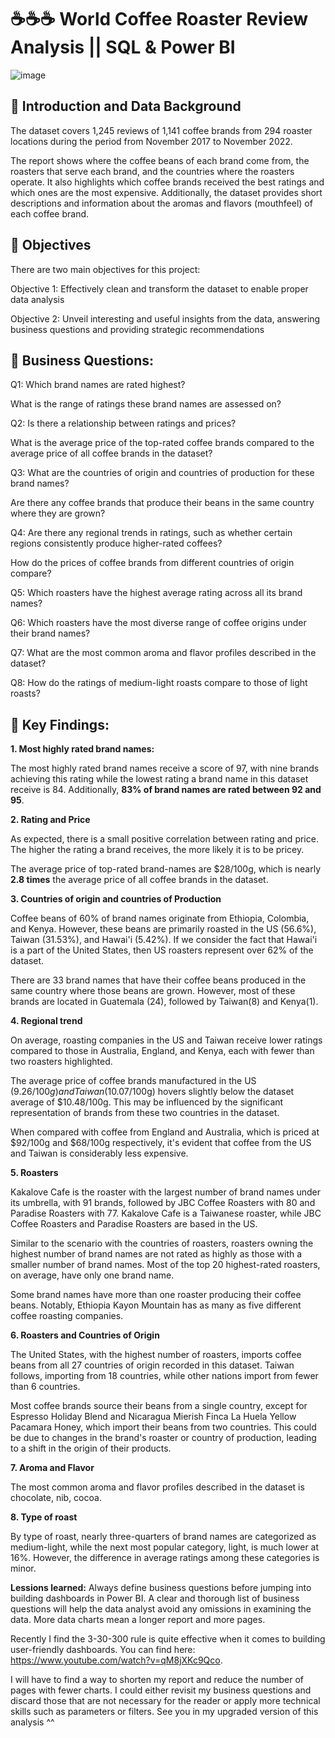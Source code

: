 # ☕☕☕ World Coffee Roaster Review Analysis || SQL & Power BI

![image](https://github.com/linhnguyen2601/World-Coffee-Roaster-Review-Analysis/assets/166676829/f5c11dec-2beb-4a0c-a3b3-866733caef7a)


## 🍫 Introduction and Data Background
The dataset covers 1,245 reviews of 1,141 coffee brands from 294 roaster locations during the period from November 2017 to November 2022. 

The report shows where the coffee beans of each brand come from, the roasters that serve each brand, and the countries where the roasters operate. It also highlights which coffee brands received the best ratings and which ones are the most expensive. Additionally, the dataset provides short descriptions and information about the aromas and flavors (mouthfeel) of each coffee brand.

## 🍫 Objectives 
There are two main objectives for this project:

Objective 1: Effectively clean and transform the dataset to enable proper data analysis

Objective 2: Unveil interesting and useful insights from the data, answering business questions and providing strategic recommendations

## 🍫 Business Questions:
Q1: Which brand names are rated highest?

What is the range of ratings these brand names are assessed on? 

Q2: Is there a relationship between ratings and prices? 

What is the average price of the top-rated coffee brands compared to the average price of all coffee brands in the dataset?

Q3: What are the countries of origin and countries of production for these brand names? 

Are there any coffee brands that produce their beans in the same country where they are grown?

Q4: Are there any regional trends in ratings, such as whether certain regions consistently produce higher-rated coffees?

How do the prices of coffee brands from different countries of origin compare?

Q5: Which roasters have the highest average rating across all its brand names?

Q6: Which roasters have the most diverse range of coffee origins under their brand names?

Q7: What are the most common aroma and flavor profiles described in the dataset?

Q8: How do the ratings of medium-light roasts compare to those of light roasts?

## 🍫 Key Findings:
**1. Most highly rated brand names:**
   
  The most highly rated brand names receive a score of 97, with nine brands achieving this rating while the lowest rating a brand name in this dataset receive is 84. Additionally, **83% of brand names are rated between 92 and 95**.

**2. Rating and Price**

  As expected, there is a small positive correlation between rating and price. The higher the rating a brand receives, the more likely it is to be pricey.  
  
  The average price of top-rated brand-names are $28/100g, which is nearly **2.8 times** the average price of all coffee brands in the dataset.

**3. Countries of origin and countries of Production**

  Coffee beans of 60% of brand names originate from Ethiopia, Colombia, and Kenya. However, these beans are primarily roasted in the US (56.6%), Taiwan (31.53%), and Hawai'i (5.42%). If we consider the fact that Hawai'i is a part of the United States, then US roasters represent over 62% of the dataset.

  There are 33 brand names that have their coffee beans produced in the same country where those beans are grown. However, most of these brands are located in Guatemala (24), followed by Taiwan(8) and Kenya(1).

**4. Regional trend**
  
   On average, roasting companies in the US and Taiwan receive lower ratings compared to those in Australia, England, and Kenya, each with fewer than two roasters highlighted.

   The average price of coffee brands manufactured in the US ($9.26/100g) and Taiwan ($10.07/100g) hovers slightly below the dataset average of $10.48/100g. This may be influenced by the significant representation of brands from these two countries in the dataset.

   When compared with coffee from England and Australia, which is priced at $92/100g and $68/100g respectively, it's evident that coffee from the US and Taiwan is considerably less expensive.
  
**5. Roasters**

  Kakalove Cafe is the roaster with the largest number of brand names under its umbrella, with 91 brands, followed by JBC Coffee Roasters with 80 and Paradise Roasters with 77. Kakalove Cafe is a Taiwanese roaster, while JBC Coffee Roasters and Paradise Roasters are based in the US.

   Similar to the scenario with the countries of roasters, roasters owning the highest number of brand names are not rated as highly as those with a smaller number of brand names. Most of the top 20 highest-rated roasters, on average, have only one brand name.

   Some brand names have more than one roaster producing their coffee beans. Notably, Ethiopia Kayon Mountain has as many as five different coffee roasting companies.

**6. Roasters and Countries of Origin**

   The United States, with the highest number of roasters, imports coffee beans from all 27 countries of origin recorded in this dataset. Taiwan follows, importing from 18 countries, while other nations import from fewer than 6 countries.
  
  Most coffee brands source their beans from a single country, except for Espresso Holiday Blend and Nicaragua Mierish Finca La Huela Yellow Pacamara Honey, which import their beans from two countries. This could be due to changes in the brand's roaster or country of production, leading to a shift in the origin of their products.

**7. Aroma and Flavor**

  The most common aroma and flavor profiles described in the dataset is chocolate, nib, cocoa.

**8. Type of roast**

   By type of roast, nearly three-quarters of brand names are categorized as medium-light, while the next most popular category, light, is much lower at 16%. However, the difference in average ratings among these categories is minor.

**Lessions learned:**
Always define business questions before jumping into building dashboards in Power BI. A clear and thorough list of business questions will help the data analyst avoid any omissions in examining the data. More data charts mean a longer report and more pages. 

Recently I find the 3-30-300  rule is quite effective when it comes to building user-friendly dashboards. You can find here: https://www.youtube.com/watch?v=qM8jXKc9Qco.

I will have to find a way to shorten my report and reduce the number of pages with fewer charts. I could either revisit my business questions and discard those that are not necessary for the reader or apply more technical skills such as parameters or filters. See you in my upgraded version of this analysis ^^ 

